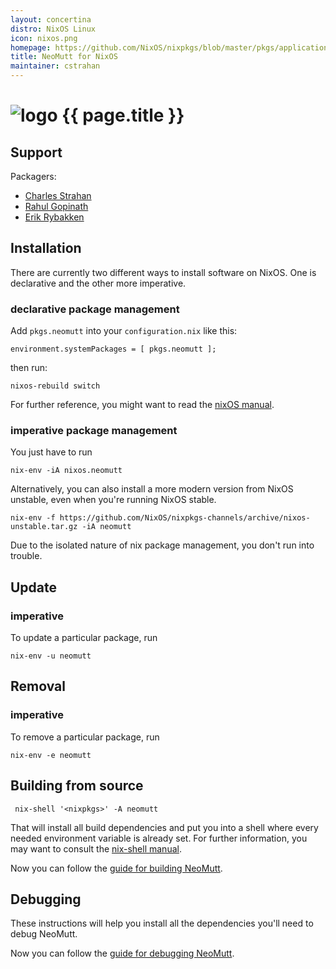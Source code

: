 ```yaml
---
layout: concertina
distro: NixOS Linux
icon: nixos.png
homepage: https://github.com/NixOS/nixpkgs/blob/master/pkgs/applications/networking/mailreaders/neomutt/default.nix
title: NeoMutt for NixOS
maintainer: cstrahan
---
```


# ![logo](/images/distros/{{page.icon}}) {{ page.title }}

## Support <a class="offset" id="support"></a>

Packagers:

- [Charles Strahan](https://github.com/cstrahan)
- [Rahul Gopinath](https://github.com/vrthra)
- [Erik Rybakken](https://github.com/erikryb)

## Installation <a class="offset" id="install"></a>

There are currently two different ways to install software on NixOS. One is
declarative and the other more imperative.

### declarative package management

Add `pkgs.neomutt` into your `configuration.nix` like this:

```reply
environment.systemPackages = [ pkgs.neomutt ];
```

then run:

```
nixos-rebuild switch
```

For further reference, you might want to read the
[nixOS manual](https://nixos.org/nixos/manual/index.html#sec-declarative-package-mgmt).

### imperative package management

You just have to run

```
nix-env -iA nixos.neomutt
```

Alternatively, you can also install a more modern version from NixOS unstable, even
when you're running NixOS stable.

```
nix-env -f https://github.com/NixOS/nixpkgs-channels/archive/nixos-unstable.tar.gz -iA neomutt
```

Due to the isolated nature of nix package management, you don't run into
trouble.


## Update <a class="offset" id="update"></a>

### imperative

To update a particular package, run

```
nix-env -u neomutt
```

## Removal <a class="offset" id="remove"></a>

### imperative

To remove a particular package, run

```
nix-env -e neomutt
```

## Building from source <a class="offset" id="build"></a>

```
 nix-shell '<nixpkgs>' -A neomutt
```

That will install all build dependencies and put you into a shell where every
needed environment variable is already set. For further information, you may
want to consult the
[nix-shell manual](https://nixos.org/nix/manual/#sec-nix-shell).

Now you can follow the [guide for building NeoMutt](/dev/build).

## Debugging <a class="offset" id="debug"></a>

These instructions will help you install all the dependencies you'll need to
debug NeoMutt.

Now you can follow the [guide for debugging NeoMutt](/dev/debug).

